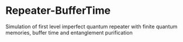 # Repeater-BufferTime
Simulation of first level imperfect quantum repeater with finite quantum memories, buffer time and entanglement purification
